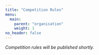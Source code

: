 ```yaml
---
title: "Competition Rules"
menu:
  main:
    parent: "organisation"
    weight: 1
no_header: false
---
```



*Competition rules will be published shortly.*
